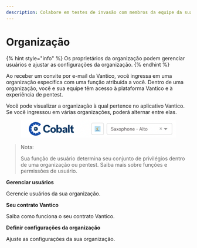 ```yaml
---
description: Colabore em testes de invasão com membros da equipe da sua organização.
---
```


# Organização

{% hint style="info" %}
Os proprietários da organização podem gerenciar usuários e ajustar as configurações da organização.
{% endhint %}



Ao receber um convite por e-mail da Vantico, você ingressa em uma organização específica com uma função atribuída a você. Dentro de uma organização, você e sua equipe têm acesso à plataforma Vantico e à experiência de pentest.

Você pode visualizar a organização à qual pertence no aplicativo Vantico. Se você ingressou em várias organizações, poderá alternar entre elas.

<figure><img src="../../../.gitbook/assets/OrganizationsList.png" alt=""><figcaption></figcaption></figure>



> Nota:
>
> Sua função de usuário determina seu conjunto de privilégios dentro de uma organização ou pentest. Saiba mais sobre funções e permissões de usuário.



**Gerenciar usuários**

Gerencie usuários da sua organização.



**Seu contrato Vantico**

Saiba como funciona o seu contrato Vantico.



**Definir configurações da organização**

Ajuste as configurações da sua organização.
